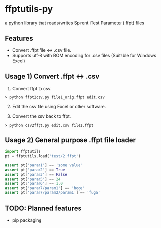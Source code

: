 # ffptutils-py
a python library that reads/writes Spirent iTest Parameter (.ffpt) files

## Features

- Convert .ffpt file <-> .csv file.
- Supports utf-8 with BOM encoding for .csv files (Suitable for Windows Excel)

## Usage 1) Convert .ffpt <-> .csv

1) Convert ffpt to csv. 

```
> python ffpt2csv.py file1_orig.ffpt edit.csv
```

2) Edit the csv file using Excel or other software.

3) Convert the csv back to ffpt.
```
> python csv2ffpt.py edit.csv file1.ffpt
```

## Usage 2) General purpose .ffpt file loader

```python
import ffptutils
pt = ffptutils.load('test/2.ffpt')

assert pt['param1'] == 'some value'
assert pt['param2'] == True
assert pt['param3'] == False
assert pt['param5'] == 24
assert pt['param6'] == 1.0
assert pt['param7/param1'] == 'hoge'
assert pt['param7/param2/param1'] == 'fuga'
```

## TODO: Planned features

- pip packaging
